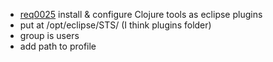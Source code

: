  * [req0025](https://github.com/DomainDrivenArchitecture/ddaRequirement/blob/master/en/requirements/req0025.md) install & configure Clojure tools as eclipse plugins
  * put at /opt/eclipse/STS/ (I think plugins folder)
  * group is users
  * add path to profile
